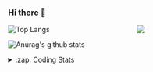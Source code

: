 ### Hi there 👋

<!--
**tao8687/tao8687** is a ✨ _special_ ✨ repository because its `README.md` (this file) appears on your GitHub profile.

Here are some ideas to get you started:

- 🔭 I’m currently working on ...
- 🌱 I’m currently learning ...
- 👯 I’m looking to collaborate on ...
- 🤔 I’m looking for help with ...
- 💬 Ask me about ...
- 📫 How to reach me: ...
- 😄 Pronouns: ...
- ⚡ Fun fact: ...
-->

<img align='right' src="https://media.giphy.com/media/M9gbBd9nbDrOTu1Mqx/giphy.gif" width="240">

  
![Top Langs](https://github-readme-stats.vercel.app/api/top-langs/?username=tao8687&layout=compact&title_color=23238E&text_color=A67D3D)

![Anurag's github stats](https://github-readme-stats.vercel.app/api?username=tao8687&show_icons=true&&text_color=A67D3D&title_color=23238E&show_icons=false&count_private=true&hide=stars)

<details>
  <summary>:zap: Coding Stats</summary>
  <br>
    
<!--START_SECTION:waka-->
![Code Time](http://img.shields.io/badge/Code%20Time-2%2C146%20hrs%2010%20mins-blue)

![Profile Views](http://img.shields.io/badge/Profile%20Views-0-blue)

**🐱 My GitHub Data** 

> 📦 1.5 MB Used in GitHub's Storage 
 > 
> 🚫 Not Opted to Hire
 > 
> 📜 63 Public Repositories 
 > 
> 🔑 24 Private Repositories 
 > 
**I'm an Early 🐤** 

```text
🌞 Morning                1851 commits        ██████████████████████░░░   89.68 % 
🌆 Daytime                90 commits          █░░░░░░░░░░░░░░░░░░░░░░░░   04.36 % 
🌃 Evening                119 commits         █░░░░░░░░░░░░░░░░░░░░░░░░   05.77 % 
🌙 Night                  4 commits           ░░░░░░░░░░░░░░░░░░░░░░░░░   00.19 % 
```
📅 **I'm Most Productive on Wednesday** 

```text
Monday                   296 commits         ████░░░░░░░░░░░░░░░░░░░░░   14.34 % 
Tuesday                  282 commits         ███░░░░░░░░░░░░░░░░░░░░░░   13.66 % 
Wednesday                353 commits         ████░░░░░░░░░░░░░░░░░░░░░   17.10 % 
Thursday                 277 commits         ███░░░░░░░░░░░░░░░░░░░░░░   13.42 % 
Friday                   293 commits         ████░░░░░░░░░░░░░░░░░░░░░   14.20 % 
Saturday                 286 commits         ███░░░░░░░░░░░░░░░░░░░░░░   13.86 % 
Sunday                   277 commits         ███░░░░░░░░░░░░░░░░░░░░░░   13.42 % 
```


📊 **This Week I Spent My Time On** 

```text
🕑︎ Time Zone: Asia/Shanghai

💬 Programming Languages: 
Bash                     2 hrs               ███████████░░░░░░░░░░░░░░   43.52 % 
C                        1 hr 13 mins        ███████░░░░░░░░░░░░░░░░░░   26.61 % 
JavaScript               24 mins             ██░░░░░░░░░░░░░░░░░░░░░░░   08.89 % 
Python                   20 mins             ██░░░░░░░░░░░░░░░░░░░░░░░   07.30 % 
C++                      17 mins             ██░░░░░░░░░░░░░░░░░░░░░░░   06.46 % 

🔥 Editors: 
VS Code                  4 hrs 8 mins        ██████████████████████░░░   89.54 % 
Cursor                   29 mins             ███░░░░░░░░░░░░░░░░░░░░░░   10.46 % 

🐱‍💻 Projects: 
transitive               1 hr 52 mins        ██████████░░░░░░░░░░░░░░░   40.40 % 
OpenCTR_H60V32_R20_1024_V59 mins             █████░░░░░░░░░░░░░░░░░░░░   21.52 % 
xhs-toolkit              53 mins             █████░░░░░░░░░░░░░░░░░░░░   19.30 % 
icart_mini_driver_ws     17 mins             ██░░░░░░░░░░░░░░░░░░░░░░░   06.47 % 
STM32F407VET6_168HZ      15 mins             █░░░░░░░░░░░░░░░░░░░░░░░░   05.44 % 

💻 Operating System: 
Linux                    4 hrs 37 mins       █████████████████████████   100.00 % 
```

**I Mostly Code in C++** 

```text
C++                      11 repos            █████████░░░░░░░░░░░░░░░░   34.38 % 
Python                   8 repos             ██████░░░░░░░░░░░░░░░░░░░   25.00 % 
JavaScript               2 repos             ██░░░░░░░░░░░░░░░░░░░░░░░   06.25 % 
Batchfile                1 repo              █░░░░░░░░░░░░░░░░░░░░░░░░   03.12 % 
HTML                     1 repo              █░░░░░░░░░░░░░░░░░░░░░░░░   03.12 % 
```



**Timeline**

![Lines of Code chart](https://raw.githubusercontent.com/tao8687/tao8687/master/assets/bar_graph.png)


 Last Updated on 05/09/2025 01:46:22 UTC
<!--END_SECTION:waka-->
</details>
